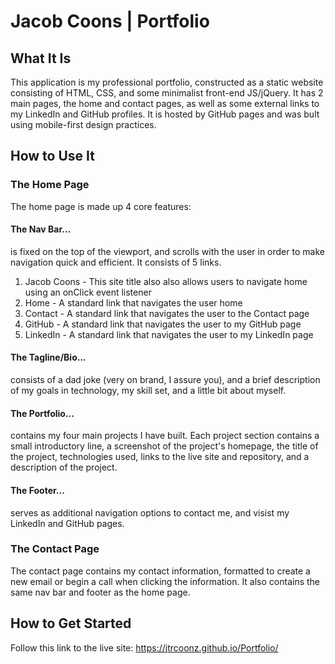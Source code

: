 # Jacob Coons | Portfolio


## What It Is
This application is my professional portfolio, constructed as a static website consisting of HTML, CSS, and some minimalist front-end JS/jQuery. It has 2 main pages, the home and contact pages, as well as some external links to my LinkedIn and GitHub profiles. It is hosted by GitHub pages and was bult using mobile-first design practices.


## How to Use It

### The Home Page
The home page is made up 4 core features:

#### The Nav Bar...
is fixed on the top of the viewport, and scrolls with the user in order to make navigation quick and efficient. It consists of 5 links.

1. Jacob Coons - This site title also also allows users to navigate home using an onClick event listener
2. Home - A standard link that navigates the user home
3. Contact - A standard link that navigates the user to the Contact page
4. GitHub - A standard link that navigates the user to my GitHub page
5. LinkedIn - A standard link that navigates the user to my LinkedIn page

#### The Tagline/Bio...
consists of a dad joke (very on brand, I assure you), and a brief description of my goals in technology, my skill set, and a little bit about myself.

#### The Portfolio...
contains my four main projects I have built. Each project section contains a small introductory line, a screenshot of the project's homepage, the title of the project, technologies used, links to the live site and repository, and a description of the project.

#### The Footer...
serves as additional navigation options to contact me, and visist my LinkedIn and GitHub pages.

### The Contact Page
The contact page contains my contact information, formatted to create a new email or begin a call when clicking the information. It also contains the same nav bar and footer as the home page.


## How to Get Started
Follow this link to the live site: https://jtrcoonz.github.io/Portfolio/
